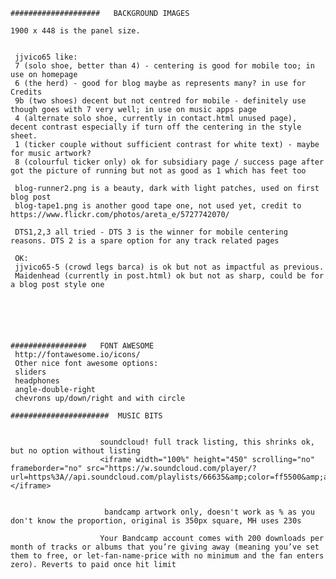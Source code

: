 
	####################   BACKGROUND IMAGES

    1900 x 448 is the panel size.


     jjvico65 like:
     7 (solo shoe, better than 4) - centering is good for mobile too; in use on homepage
     6 (the herd) - good for blog maybe as represents many? in use for Credits
     9b (two shoes) decent but not centred for mobile - definitely use though goes with 7 very well; in use on music apps page
     4 (alternate solo shoe, currently in contact.html unused page), decent contrast especially if turn off the centering in the style sheet.
     1 (ticker couple without sufficient contrast for white text) - maybe for music artwork?
     8 (colourful ticker only) ok for subsidiary page / success page after got the picture of running but not as good as 1 which has feet too

     blog-runner2.png is a beauty, dark with light patches, used on first blog post
     blog-tape1.png is another good tape one, not used yet, credit to https://www.flickr.com/photos/areta_e/5727742070/

     DTS1,2,3 all tried - DTS 3 is the winner for mobile centering reasons. DTS 2 is a spare option for any track related pages

     OK:
     jjvico65-5 (crowd legs barca) is ok but not as impactful as previous.
     Maidenhead (currently in post.html) ok but not as sharp, could be for a blog post style one






	#################   FONT AWESOME
	 http://fontawesome.io/icons/
	 Other nice font awesome options:
     sliders
     headphones
     angle-double-right
     chevrons up/down/right and with circle  

	######################  MUSIC BITS


                        soundcloud! full track listing, this shrinks ok, but no option without listing
                        <iframe width="100%" height="450" scrolling="no" frameborder="no" src="https://w.soundcloud.com/player/?url=https%3A//api.soundcloud.com/playlists/66635&amp;color=ff5500&amp;auto_play=false&amp;hide_related=false&amp;show_comments=true&amp;show_user=true&amp;show_reposts=false"></iframe>


                         bandcamp artwork only, doesn't work as % as you don't know the proportion, original is 350px square, MH uses 230s

                        Your Bandcamp account comes with 200 downloads per month of tracks or albums that you’re giving away (meaning you’ve set them to free, or let-fan-name-price with no minimum and the fan enters zero). Reverts to paid once hit limit
